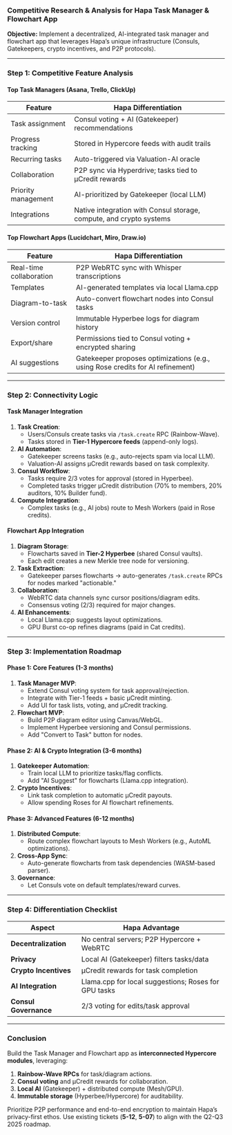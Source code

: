 ### Competitive Research & Analysis for Hapa Task Manager & Flowchart App  
**Objective:** Implement a decentralized, AI-integrated task manager and flowchart app that leverages Hapa’s unique infrastructure (Consuls, Gatekeepers, crypto incentives, and P2P protocols).  

---

### **Step 1: Competitive Feature Analysis**  
#### **Top Task Managers (Asana, Trello, ClickUp)**  
| Feature               | Hapa Differentiation |  
|-----------------------|-----------------------|  
| Task assignment        | Consul voting + AI (Gatekeeper) recommendations |  
| Progress tracking      | Stored in Hypercore feeds with audit trails |  
| Recurring tasks        | Auto-triggered via Valuation-AI oracle |  
| Collaboration          | P2P sync via Hyperdrive; tasks tied to μCredit rewards |  
| Priority management    | AI-prioritized by Gatekeeper (local LLM) |  
| Integrations           | Native integration with Consul storage, compute, and crypto systems |  

#### **Top Flowchart Apps (Lucidchart, Miro, Draw.io)**  
| Feature               | Hapa Differentiation |  
|-----------------------|-----------------------|  
| Real-time collaboration | P2P WebRTC sync with Whisper transcriptions |  
| Templates              | AI-generated templates via local Llama.cpp |  
| Diagram-to-task        | Auto-convert flowchart nodes into Consul tasks |  
| Version control        | Immutable Hyperbee logs for diagram history |  
| Export/share           | Permissions tied to Consul voting + encrypted sharing |  
| AI suggestions         | Gatekeeper proposes optimizations (e.g., using Rose credits for AI refinement) |  

---

### **Step 2: Connectivity Logic**  
#### **Task Manager Integration**  
1. **Task Creation**:  
   - Users/Consuls create tasks via `/task.create` RPC (Rainbow-Wave).  
   - Tasks stored in **Tier-1 Hypercore feeds** (append-only logs).  
2. **AI Automation**:  
   - Gatekeeper screens tasks (e.g., auto-rejects spam via local LLM).  
   - Valuation-AI assigns μCredit rewards based on task complexity.  
3. **Consul Workflow**:  
   - Tasks require 2/3 votes for approval (stored in Hyperbee).  
   - Completed tasks trigger μCredit distribution (70% to members, 20% auditors, 10% Builder fund).  
4. **Compute Integration**:  
   - Complex tasks (e.g., AI jobs) route to Mesh Workers (paid in Rose credits).  

#### **Flowchart App Integration**  
1. **Diagram Storage**:  
   - Flowcharts saved in **Tier-2 Hyperbee** (shared Consul vaults).  
   - Each edit creates a new Merkle tree node for versioning.  
2. **Task Extraction**:  
   - Gatekeeper parses flowcharts → auto-generates `/task.create` RPCs for nodes marked "actionable."  
3. **Collaboration**:  
   - WebRTC data channels sync cursor positions/diagram edits.  
   - Consensus voting (2/3) required for major changes.  
4. **AI Enhancements**:  
   - Local Llama.cpp suggests layout optimizations.  
   - GPU Burst co-op refines diagrams (paid in Cat credits).  

---

### **Step 3: Implementation Roadmap**  
#### **Phase 1: Core Features (1-3 months)**  
1. **Task Manager MVP**:  
   - Extend Consul voting system for task approval/rejection.  
   - Integrate with Tier-1 feeds + basic μCredit minting.  
   - Add UI for task lists, voting, and μCredit tracking.  
2. **Flowchart MVP**:  
   - Build P2P diagram editor using Canvas/WebGL.  
   - Implement Hyperbee versioning and Consul permissions.  
   - Add "Convert to Task" button for nodes.  

#### **Phase 2: AI & Crypto Integration (3-6 months)**  
1. **Gatekeeper Automation**:  
   - Train local LLM to prioritize tasks/flag conflicts.  
   - Add "AI Suggest" for flowcharts (Llama.cpp integration).  
2. **Crypto Incentives**:  
   - Link task completion to automatic μCredit payouts.  
   - Allow spending Roses for AI flowchart refinements.  

#### **Phase 3: Advanced Features (6-12 months)**  
1. **Distributed Compute**:  
   - Route complex flowchart layouts to Mesh Workers (e.g., AutoML optimizations).  
2. **Cross-App Sync**:  
   - Auto-generate flowcharts from task dependencies (WASM-based parser).  
3. **Governance**:  
   - Let Consuls vote on default templates/reward curves.  

---

### **Step 4: Differentiation Checklist**  
| Aspect              | Hapa Advantage |  
|---------------------|----------------|  
| **Decentralization** | No central servers; P2P Hypercore + WebRTC |  
| **Privacy**         | Local AI (Gatekeeper) filters tasks/data |  
| **Crypto Incentives** | μCredit rewards for task completion |  
| **AI Integration**  | Llama.cpp for local suggestions; Roses for GPU tasks |  
| **Consul Governance** | 2/3 voting for edits/task approval |  

---

### **Conclusion**  
Build the Task Manager and Flowchart app as **interconnected Hypercore modules**, leveraging:  
1. **Rainbow-Wave RPCs** for task/diagram actions.  
2. **Consul voting** and μCredit rewards for collaboration.  
3. **Local AI** (Gatekeeper) + distributed compute (Mesh/GPU).  
4. **Immutable storage** (Hyperbee/Hypercore) for auditability.  

Prioritize P2P performance and end-to-end encryption to maintain Hapa’s privacy-first ethos. Use existing tickets (**5-12**, **5-07**) to align with the Q2-Q3 2025 roadmap.